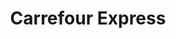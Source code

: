 ---
title: "Carrefour Express"
url: /ciudad-autonoma-de-buenos-aires/carrefour-express-juan-maria-gutierrez/
shop: Lebensmittel
---